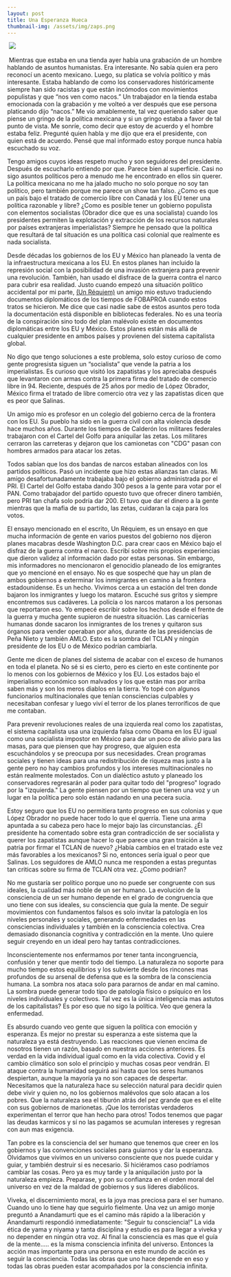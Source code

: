 ```yaml
--- 
layout: post 
title: Una Esperanza Hueca
thumbnail-img: /assets/img/zaps.png
---
```


 [![](https://1.bp.blogspot.com/-RdStTtvKq-k/YUFjKeBO_kI/AAAAAAAAAZI/c4GrZAuJSEcVPzkYIs4jhSYT8yK52_LuwCLcBGAsYHQ/s320/zaps.png)](https://1.bp.blogspot.com/-RdStTtvKq-k/YUFjKeBO_kI/AAAAAAAAAZI/c4GrZAuJSEcVPzkYIs4jhSYT8yK52_LuwCLcBGAsYHQ/s1400/zaps.png)

 Mientras que estaba en una tienda ayer había una grabación de un hombre hablando de asuntos humanistas. Era interesante. No sabía quien era pero reconocí un acento mexicano. Luego, su platica se volvía político y más interesante. Estaba hablando de como los conservadores históricamente siempre han sido racistas y que están incómodos con movimientos populistas y que “nos ven como nacos.” Un trabajador en la tienda estaba emocionada con la grabación y me volteó a ver después que ese persona platicando dijo “nacos.” Me vio amablemente, tal vez queriendo saber que piense un gringo de la política mexicana y si un gringo estaba a favor de tal punto de vista. Me sonríe, como decir que estoy de acuerdo y el hombre estaba feliz. Pregunté quien habla y me dijo que era el presidente, con quien está de acuerdo. Pensé que mal informado estoy porque nunca había escuchado su voz.

Tengo amigos cuyos ideas respeto mucho y son seguidores del presidente. Después de escucharlo entiendo por que. Parece bien al superficie. Casi no sigo asuntos políticos pero a menudo me he encontrado en ellos sin querer. La política mexicana no me ha jalado mucho no solo porque no soy tan político, pero también porque me parece un show tan falso. ¿Como es que un país bajo el tratado de comercio libre con Canadá y los EU tener una política razonable y libre? ¿Como es posible tener un gobierno populista con elementos socialistas (Obrador dice que es una socialista) cuando los presidentes permiten la explotación y extracción de los recursos naturales por países extranjeras imperialistas? Siempre he pensado que la política que resultará de tal situación es una política casi colonial que realmente es nada socialista. 

Desde décadas los gobiernos de los EU y México han planeado la venta de la infraestructura mexicana a los EU. En estos planes han incluido la represión social con la posibilidad de una invasión extranjera para prevenir una revolución. También, han usado el disfrace de la guerra contra el narco para cubrir esa realidad. Justo cuando empezó una situación político accidental por mi parte, [(Un Réquiem)](https://williamenck.github.io/es/un-requiem/) un amigo mio estuvo traduciendo documentos diplomáticos de los tiempos de FOBAPROA cuando estos tratos se hicieron. Me dice que casi nadie sabe de estos asuntos pero toda la documentación está disponible en bibliotecas federales. No es una teoría de la conspiración sino todo del plan malévolo existe en documentos diplomáticas entre los EU y México. Estos planes están más allá de cualquier presidente en ambos países y provienen del sistema capitalista global.

No digo que tengo soluciones a este problema, solo estoy curioso de como gente progresista siguen un “socialista” que vende la patria a los imperialistas. Es curioso que visitó los zapatistas y los apreciaba después que levantaron con armas contra la primera firma del tratado de comercio libre in 94. Reciente, después de 25 años por medio de López Obrador, México firma el tratado de libre comercio otra vez y las zapatistas dicen que es peor que Salinas.

Un amigo mío es profesor en un colegio del gobierno cerca de la frontera con los EU. Su pueblo ha sido en la guerra civil con alta violencia desde hace muchos años. Durante los tiempos de Calderón los militares federales trabajaron con el Cartel del Golfo para aniquilar las zetas. Los militares cerraron las carreteras y dejaron que los camionetas con "CDG" pasan con hombres armados para atacar los zetas. 

Todos sabían que los dos bandas de narcos estaban alineados con los partidos políticos. Pasó un incidente que hizo estas alianzas tan claras. Mi amigo desafortunadamente trabajaba bajo el gobierno administrada por el PRI. El Cartel del Golfo estaba dando 300 pesos a la gente para votar por el PAN. Como trabajador del partido opuesto tuvo que ofrecer dinero también, pero PRI tan chafa solo podría dar 200. El tuvo que dar el dinero a la gente mientras que la mafia de su partido, las zetas, cuidaran la caja para los votos.

El ensayo mencionado en el escrito, Un Réquiem, es un ensayo en que mucha información de gente en varios puestos del gobierno nos dijeron planes macabras desde Washington D.C. para crear caos en México bajo el disfraz de la guerra contra el narco. Escribí sobre mis propios experiencias que dieron validez al información dado por estas personas. Sin embargo, mis informadores no mencionaron el genocidio planeado de los emigrantes que yo mencioné en el ensayo. No es que sospeché que hay un plan de ambos gobiernos a exterminar los inmigrantes en camino a la frontera estadounidense. Es un hecho. Vivimos cerca a un estación del tren donde bajaron los inmigrantes y luego los mataron. Escuché sus gritos y siempre encontremos sus cadáveres. La policía o los narcos mataron a los personas que reportaron eso. Yo empecé escribir sobre los hechos desde el frente de la guerra y mucha gente supieron de nuestra situación. Las carnicerías humanas donde sacaron los inmigrantes de los trenes y quitaron sus órganos para vender operaban por años, durante de las presidencias de Peña Nieto y también AMLO. Esto es la sombra del TCLAN y ningún presidente de los EU o de México podrían cambiarla. 

Gente me dicen de planes del sistema de acabar con el exceso de humanos en toda el planeta. No sé si es cierto, pero es cierto en este continente por lo menos con los gobiernos de México y los EU. Los estados bajo el imperialismo económico son malvados y los que están mas por arriba saben más y son los meros diablos en la tierra. Yo topé con algunos funcionarios multinacionales que tenían consciencias culpables y necesitaban confesar y luego viví el terror de los planes terroríficos de que me contaban.

Para prevenir revoluciones reales de una izquierda real como los zapatistas, el sistema capitalista usa una izquierda falsa como Obama en los EU igual como una socialista impostor en México para dar un poco de alivio para las masas, para que piensen que hay progreso, que alguien esta escuchándolos y se preocupa por sus necesidades. Crean programas sociales y tienen ideas para una redistribución de riqueza mas justo a la gente pero no hay cambios profundos y los intereses multinacionales no están realmente molestados. Con un dialéctico astuto y planeado los conservadores regresarán al poder para quitar todo del "progreso" logrado por la "izquierda." La gente piensen por un tiempo que tienen una voz y un lugar en la política pero solo están nadando en una pecera sucia.

Estoy seguro que los EU no permitiera tanto progreso en sus colonias y que López Obrador no puede hacer todo lo que el querría. Tiene una arma apuntada a su cabeza pero hace lo mejor bajo las circunstancias. ¿Él presidente ha comentado sobre esta gran contradicción de ser socialista y querer los zapatistas aunque hacer lo que parece una gran traición a la patria por firmar el TCLAN de nuevo? ¿Había cambios en el tratado este vez más favorables a los mexicanos? Si no, entonces sería igual o peor que Salinas. Los seguidores de AMLO nunca me responden a estas preguntas tan criticas sobre su firma de TCLAN otra vez. ¿Como podrían?

No me gustaría ser político porque uno no puede ser congruente con sus ideales, la cualidad más noble de un ser humano. La evolución de la consciencia de un ser humano depende en el grado de congruencia que uno tiene con sus ideales, su consciencia que guía la mente. De seguir movimientos con fundamentos falsos es solo invitar la patología en los niveles personales y sociales, generando enfermedades en las consciencias individuales y también en la consciencia colectiva. Crea demasiado disonancia cognitiva y contradicción en la mente. Uno quiere seguir creyendo en un ideal pero hay tantas contradicciones. 

Inconscientemente nos enfermamos por tener tanta incongruencia, confusión y tener que mentir todo del tiempo. La naturaleza no soporte para mucho tiempo estos equilibrios y los subvierte desde los rincones mas profundos de su arsenal de defensa que es la sombra de la consciencia humana. La sombra nos ataca solo para pararnos de andar en mal camino. La sombra puede generar todo tipo de patología físico o psíquico en los niveles individuales y colectivos. Tal vez es la única inteligencia mas astutos de los capitalistas? Es por eso que no sigo la política. Veo que genera la enfermedad.

Es absurdo cuando veo gente que siguen la política con emoción y esperanza. Es mejor no prestar su esperanza a este sistema que la naturaleza ya está destruyendo. Las reacciones que vienen encima de nosotros tienen un razón, basado en nuestras acciones anteriores. Es verdad en la vida individual igual como en la vida colectiva. Covid y el cambio climático son solo el principio y muchas cosas peor vendrán. El ataque contra la humanidad seguirá así hasta que los seres humanos despiertan, aunque la mayoría ya no son capaces de despertar. Necesitamos que la naturaleza hace su selección natural para decidir quien debe vivir y quien no, no los gobiernos malévolos que solo atacan a los pobres. Que la naturaleza sea el tiburón atrás del pez grande que es el elite con sus gobiernos de marionetas. ¡Que los terroristas verdaderos experimentan el terror que han hecho para otros! Todos tenemos que pagar las deudas karmicos y sí no las pagamos se acumulan intereses y regresan con aun mas exigencia. 

Tan pobre es la consciencia del ser humano que tenemos que creer en los gobiernos y las convenciones sociales para guiarnos y dar la esperanza. Olvidamos que vivimos en un universo consciente que nos puede cuidar y guiar, y también destruir si es necesario. Si hiciéramos caso podríamos cambiar las cosas. Pero ya es muy tarde y la aniquilación justo por la naturaleza empieza. Preparase, y pon su confianza en el orden moral del universo en vez de la maldad de gobiernos y sus líderes diabólicos.

Viveka, el discernimiento moral, es la joya mas preciosa para el ser humano. Cuando uno lo tiene hay que seguirlo fielmente. Una vez un amigo monje preguntó a Anandamurti que es el camino más rápido a la liberación y Anandamurti respondió inmediatamente: "Seguir tu consciencia!" La vida ética de yama y niyama y tanta disciplina y estudio es para llegar a viveka y no depender en ningún otra voz. Al final la consciencia es mas que el guía de la mente..... es la misma consciencia infinita del universo. Entonces la acción mas importante para una persona en este mundo de acción es seguir la consciencia. Todas las obras que uno hace depende en eso y todas las obras pueden estar acompañados por la consciencia infinita.


